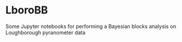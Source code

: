 # LboroBB
Some Jupyter notebooks for performing a Bayesian blocks analysis on Loughborough pyranometer data
